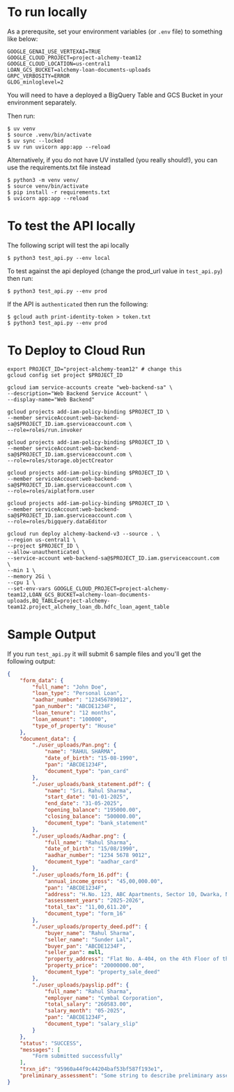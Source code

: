 # To run locally

As a prerequsite, set your environment variables (or `.env` file) to something like below:

    GOOGLE_GENAI_USE_VERTEXAI=TRUE
    GOOGLE_CLOUD_PROJECT=project-alchemy-team12
    GOOGLE_CLOUD_LOCATION=us-central1
    LOAN_GCS_BUCKET=alchemy-loan-documents-uploads
    GRPC_VERBOSITY=ERROR
    GLOG_minloglevel=2

You will need to have a deployed a BigQuery Table and GCS Bucket in your environment separately.

Then run:

    $ uv venv
    $ source .venv/bin/activate
    $ uv sync --locked
    $ uv run uvicorn app:app --reload

Alternatively, if you do not have UV installed (you really should!), you can use the requirements.txt file instead

    $ python3 -m venv venv/
    $ source venv/bin/activate
    $ pip install -r requirements.txt
    $ uvicorn app:app --reload

# To test the API locally

The following script will test the api locally

    $ python3 test_api.py --env local

To test against the api deployed (change the prod_url value in `test_api.py`) then run:

    $ python3 test_api.py --env prod

If the API is `authenticated` then run the following:

    $ gcloud auth print-identity-token > token.txt
    $ python3 test_api.py --env prod

# To Deploy to Cloud Run

    export PROJECT_ID="project-alchemy-team12" # change this
    gcloud config set project $PROJECT_ID

    gcloud iam service-accounts create "web-backend-sa" \
    --description="Web Backend Service Account" \
    --display-name="Web Backend"

    gcloud projects add-iam-policy-binding $PROJECT_ID \
    --member serviceAccount:web-backend-sa@$PROJECT_ID.iam.gserviceaccount.com \
    --role=roles/run.invoker

    gcloud projects add-iam-policy-binding $PROJECT_ID \
    --member serviceAccount:web-backend-sa@$PROJECT_ID.iam.gserviceaccount.com \
    --role=roles/storage.objectCreator

    gcloud projects add-iam-policy-binding $PROJECT_ID \
    --member serviceAccount:web-backend-sa@$PROJECT_ID.iam.gserviceaccount.com \
    --role=roles/aiplatform.user

    gcloud projects add-iam-policy-binding $PROJECT_ID \
    --member serviceAccount:web-backend-sa@$PROJECT_ID.iam.gserviceaccount.com \
    --role=roles/bigquery.dataEditor

    gcloud run deploy alchemy-backend-v3 --source . \
    --region us-central1 \
    --project $PROJECT_ID \
    --allow-unauthenticated \
    --service-account web-backend-sa@$PROJECT_ID.iam.gserviceaccount.com  \
    --min 1 \
    --memory 2Gi \
    --cpu 1 \
    --set-env-vars GOOGLE_CLOUD_PROJECT=project-alchemy-team12,LOAN_GCS_BUCKET=alchemy-loan-documents-uploads,BQ_TABLE=project-alchemy-team12.project_alchemy_loan_db.hdfc_loan_agent_table

# Sample Output

If you run `test_api.py` it will submit 6 sample files and you'll get the following output:

```json
{
    "form_data": {
        "full_name": "John Doe",
        "loan_type": "Personal Loan",
        "aadhar_number": "123456789012",
        "pan_number": "ABCDE1234F",
        "loan_tenure": "12 months",
        "loan_amount": "100000",
        "type_of_property": "House"
    },
    "document_data": {
        "./user_uploads/Pan.png": {
            "name": "RAHUL SHARMA",
            "date_of_birth": "15-08-1990",
            "pan": "ABCDE1234F",
            "document_type": "pan_card"
        },
        "./user_uploads/bank_statement.pdf": {
            "name": "Sri. Rahul Sharma",
            "start_date": "01-01-2025",
            "end_date": "31-05-2025",
            "opening_balance": "195000.00",
            "closing_balance": "500000.00",
            "document_type": "bank_statement"
        },
        "./user_uploads/Aadhar.png": {
            "full_name": "Rahul Sharma",
            "date_of_birth": "15/08/1990",
            "aadhar_number": "1234 5678 9012",
            "document_type": "aadhar_card"
        },
        "./user_uploads/form_16.pdf": {
            "annual_income_gross": "45,00,000.00",
            "pan": "ABCDE1234F",
            "address": "H.No. 123, ABC Apartments, Sector 10, Dwarka, New Delhi, Delhi - 110075",
            "assessment_years": "2025-2026",
            "total_tax": "11,00,611.20",
            "document_type": "form_16"
        },
        "./user_uploads/property_deed.pdf": {
            "buyer_name": "Rahul Sharma",
            "seller_name": "Sunder Lal",
            "buyer_pan": "ABCDE1234F",
            "seller_pan": null,
            "property_address": "Flat No. A-404, on the 4th Floor of the building known as \"Sunshine Apartments\", located at Sector 75, Noida, District Gautam Budh Nagar, Uttar Pradesh, PIN - 201301",
            "property_price": "20000000.00",
            "document_type": "property_sale_deed"
        },
        "./user_uploads/payslip.pdf": {
            "full_name": "Rahul Sharma",
            "employer_name": "Cymbal Corporation",
            "total_salary": "260583.00",
            "salary_month": "05-2025",
            "pan": "ABCDE1234F",
            "document_type": "salary_slip"
        }
    },
    "status": "SUCCESS",
    "messages": [
        "Form submitted successfully"
    ],
    "trxn_id": "95960a44f9c44204baf53bf587f193e1",
    "preliminary_assessment": "Some string to describe preliminary assessment"
}
```




